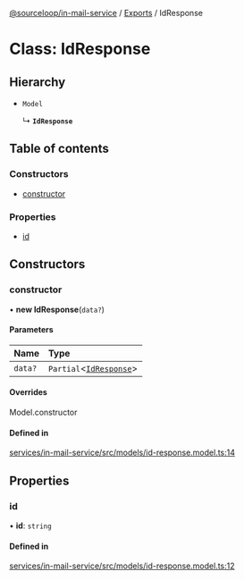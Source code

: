 [@sourceloop/in-mail-service](../README.md) / [Exports](../modules.md) / IdResponse

# Class: IdResponse

## Hierarchy

- `Model`

  ↳ **`IdResponse`**

## Table of contents

### Constructors

- [constructor](IdResponse.md#constructor)

### Properties

- [id](IdResponse.md#id)

## Constructors

### constructor

• **new IdResponse**(`data?`)

#### Parameters

| Name | Type |
| :------ | :------ |
| `data?` | `Partial`<[`IdResponse`](IdResponse.md)\> |

#### Overrides

Model.constructor

#### Defined in

[services/in-mail-service/src/models/id-response.model.ts:14](https://github.com/sourcefuse/loopback4-microservice-catalog/blob/00e854d46/services/in-mail-service/src/models/id-response.model.ts#L14)

## Properties

### id

• **id**: `string`

#### Defined in

[services/in-mail-service/src/models/id-response.model.ts:12](https://github.com/sourcefuse/loopback4-microservice-catalog/blob/00e854d46/services/in-mail-service/src/models/id-response.model.ts#L12)
